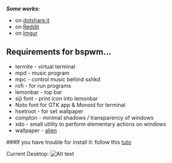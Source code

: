 ***Some works:***
* on [dotshare.it](http://dotshare.it/~szorfein/dots/)
* on [Reddit](https://www.reddit.com/user/szorfein/submitted/)
* on [Imgur](https://szorfein.imgur.com/)

## Requirements for bspwm...

+ termite - virtual terminal
+ mpd - music program
+ mpc - control music behind sxhkd
+ rofi - for run programs
+ lemonbar - top bar
+ siji font - print icon into lemonbar
+ Noto font for GTK app & Monoid for terminal
+ hsetroot - for set wallpaper
+ compton - minimal shadows / transparency of windows
+ xdo - small utility to perform elementary actions on windows
+ wallpaper - [alien](http://i.imgur.com/eBgIvk0.jpg)

###If you have trouble for install it: follow this [tuto](https://github.com/szorfein/dotfiles/wiki/Install-BSPWM)

Current Desktop: 
![Alt text](https://raw.githubusercontent.com/szorfein/dotfiles/master/screenshot.jpg "Screenshot")

